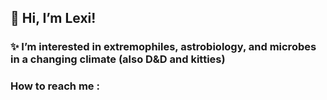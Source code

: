 ## 👋 Hi, I’m Lexi!
### ✨ I’m interested in extremophiles, astrobiology, and microbes in a changing climate (also D&D and kitties)
### How to reach me :


